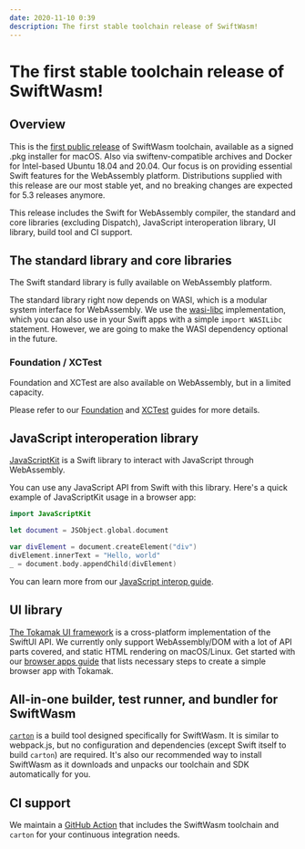 ```yaml
---
date: 2020-11-10 0:39
description: The first stable toolchain release of SwiftWasm!
---
```


# The first stable toolchain release of SwiftWasm!

## Overview 

This is the [first public release](https://github.com/swiftwasm/swift/releases/tag/swift-wasm-5.3.0-RELEASE) of SwiftWasm toolchain, available as a signed .pkg installer for macOS. Also via swiftenv-compatible archives and Docker for Intel-based Ubuntu 18.04 and 20.04.
Our focus is on providing essential Swift features for the WebAssembly platform. Distributions supplied with this release are our most stable yet, and no breaking changes are expected for 5.3 releases anymore.


This release includes the Swift for WebAssembly compiler, the standard and core libraries (excluding Dispatch), JavaScript interoperation library, UI library, build tool and CI support.


## The standard library and core libraries

The Swift standard library is fully available on WebAssembly platform.

The standard library right now depends on WASI, which is a modular system interface for WebAssembly. We use the [wasi-libc](https://github.com/WebAssembly/wasi-libc) implementation, which you can also use in your Swift apps with a simple `import WASILibc` statement.
However, we are going to make the WASI dependency optional in the future.


### Foundation / XCTest

Foundation and XCTest are also available on WebAssembly, but in a limited capacity.

Please refer to our [Foundation](https://book.swiftwasm.org/getting-started/foundation.html) and [XCTest](https://book.swiftwasm.org/getting-started/testing.html) guides for more details.


## JavaScript interoperation library

[JavaScriptKit](https://github.com/swiftwasm/JavaScriptKit) is a Swift library to interact with JavaScript through WebAssembly.

You can use any JavaScript API from Swift with this library. Here's a quick example of JavaScriptKit usage in a browser app:

```swift
import JavaScriptKit

let document = JSObject.global.document

var divElement = document.createElement("div")
divElement.innerText = "Hello, world"
_ = document.body.appendChild(divElement)
```

You can learn more from our [JavaScript interop guide](https://book.swiftwasm.org/getting-started/javascript-interop.html).


## UI library

[The Tokamak UI framework](https://tokamak.dev) is a cross-platform implementation of the SwiftUI API. We currently only support WebAssembly/DOM with a lot of API parts covered, and static HTML rendering on macOS/Linux. Get started with our [browser apps guide](https://book.swiftwasm.org/getting-started/browser-app.html) that lists necessary steps to create a simple browser app with Tokamak.

## All-in-one builder, test runner, and bundler for SwiftWasm

[`carton`](https://github.com/swiftwasm/carton) is a build tool designed specifically for SwiftWasm. It is similar to webpack.js, but no configuration and dependencies (except Swift itself to build `carton`) are required. It's also our recommended way to install SwiftWasm as it downloads and unpacks our toolchain and SDK automatically for you.

## CI support

We maintain a [GitHub Action](https://github.com/swiftwasm/swiftwasm-action) that includes the SwiftWasm toolchain and `carton`  for your continuous integration needs.
